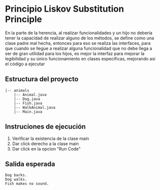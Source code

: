 # Principio Liskov Substitution Principle #

En la parte de la herencia, al realizar funcionalidades y un hijo no debería tener la capacidad de realizar alguno de los métodos, se define como una clase padre mal hecha, entonces para eso se realiza las interfaces, para que cuando se llegue a realizar alguna funcionalidad que no debe llega a ser de gran utilidad para los hijos, es mejor la interfaz para mejorar la legibilidad y su único funcionamiento en clases especificas, mejorando asi el código a ejecutar
  
## Estructura del proyecto ##

```
|-- animals
    |-- Animal.java
    |-- Dog.java
    |-- Fish.java
    |-- WalkAnimal.java
    |-- Main.java
```  
    
## Instruciones de ejecución ##

  1. Verificar la existencia de la clase main
  2. Dar click derecho a la clase main
  3. Dar click en la opcion "Run Code"
     
## Salida esperada ##

```
Dog barks.
Dog walks.
Fish makes no sound.

```

